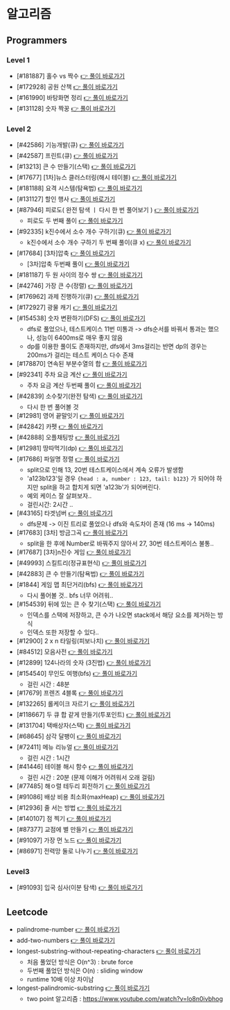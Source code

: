 # 알고리즘

## Programmers

### Level 1

- [#181887] 홀수 vs 짝수 [👉 풀이 바로가기](https://github.com/Jong1co/algorithm/blob/main/programmers/181887/181887.js)
- [#172928] 공원 산책 [👉 풀이 바로가기](https://github.com/Jong1co/algorithm/blob/main/programmers/172928/172928.js)
- [#161990] 바탕화면 정리 [👉 풀이 바로가기](https://github.com/Jong1co/algorithm/blob/main/programmers/161990/161990.js)
- [#131128] 숫자 짝꿍 [👉 풀이 바로가기](https://github.com/Jong1co/algorithm/blob/main/programmers/131128/131128.js)

### Level 2

- [#42586] 기능개발(큐) [👉 풀이 바로가기](https://github.com/Jong1co/algorithm/blob/main/programmers/42586/42586.js)
- [#42587] 프린트(큐) [👉 풀이 바로가기](https://github.com/Jong1co/algorithm/blob/main/programmers/42587/42587.js)
- [#13213] 큰 수 만들기(스택) [👉 풀이 바로가기](https://github.com/Jong1co/algorithm/blob/main/programmers/13213/13213.js)
- [#17677] [1차]뉴스 클러스터링(해시 테이블) [👉 풀이 바로가기](https://github.com/Jong1co/algorithm/blob/main/programmers/17677/17677.js)
- [#181188] 요격 시스템(탐욕법) [👉 풀이 바로가기](https://github.com/Jong1co/algorithm/blob/main/programmers/181188/181188.js)
- [#131127] 할인 행사 [👉 풀이 바로가기](https://github.com/Jong1co/algorithm/blob/main/programmers/131127/131127.js)
- [#87946] 피로도( 완전 탐색 ㅣ 다시 한 번 풀어보기 ) [👉 풀이 바로가기](https://github.com/Jong1co/algorithm/blob/main/programmers/87946/87946.js)
  - 피로도 두 번째 풀이 [👉 풀이 바로가기](https://github.com/Jong1co/algorithm/blob/main/programmers/87946/87946-2.js)
- [#92335] k진수에서 소수 개수 구하기(큐) [👉 풀이 바로가기](https://github.com/Jong1co/algorithm/blob/main/programmers/92335/92335.js)
  - k진수에서 소수 개수 구하기 두 번째 풀이(큐 x) [👉 풀이 바로가기](https://github.com/Jong1co/algorithm/blob/main/programmers/92335/92335-2.js)
- [#17684] [3차]압축 [👉 풀이 바로가기](https://github.com/Jong1co/algorithm/blob/main/programmers/17684/17684.js)
  - [3차]압축 두번째 풀이 [👉 풀이 바로가기](https://github.com/Jong1co/algorithm/blob/main/programmers/17684-2/17684-2.js)
- [#181187] 두 원 사이의 정수 쌍 [👉 풀이 바로가기](https://github.com/Jong1co/algorithm/blob/main/programmers/181187/181187.js)
- [#42746] 가장 큰 수(정렬) [👉 풀이 바로가기](https://github.com/Jong1co/algorithm/blob/main/programmers/42746/42746.js)
- [#176962] 과제 진행하기(큐) [👉 풀이 바로가기](https://github.com/Jong1co/algorithm/blob/main/programmers/176962/176962.js)
- [#172927] 광물 캐기 [👉 풀이 바로가기](https://github.com/Jong1co/algorithm/blob/main/programmers/172927/172927.js)
- [#154538] 숫자 변환하기(DFS) [👉 풀이 바로가기](https://github.com/Jong1co/algorithm/blob/main/programmers/154538/154538.js)
  - dfs로 풀었으나, 테스트케이스 11번 미통과 -> dfs순서를 바꿔서 통과는 했으나, 성능이 6400ms로 매우 좋지 않음
  - dp를 이용한 풀이도 존재하지만, dfs에서 3ms걸리는 반면 dp의 경우는 200ms가 걸리는 테스트 케이스 다수 존재
- [#178870] 연속된 부분수열의 합 [👉 풀이 바로가기](https://github.com/Jong1co/algorithm/blob/main/programmers/178870/178870.js)
- [#92341] 주차 요금 계산 [👉 풀이 바로가기](https://github.com/Jong1co/algorithm/blob/main/programmers/92341/92341.js)
  - 주차 요금 계산 두번째 풀이 [👉 풀이 바로가기](https://github.com/Jong1co/algorithm/blob/main/programmers/92341-2/92341-2.js)
- [#42839] 소수찾기(완전 탐색) [👉 풀이 바로가기](https://github.com/Jong1co/algorithm/blob/main/programmers/42839/42839.js)
  - 다시 한 번 풀어볼 것
- [#12981] 영어 끝말잇기 [👉 풀이 바로가기](https://github.com/Jong1co/algorithm/blob/main/programmers/12981/12981.js)
- [#42842] 카펫 [👉 풀이 바로가기](https://github.com/Jong1co/algorithm/blob/main/programmers/42842/42842.js)
- [#42888] 오플채팅방 [👉 풀이 바로가기](https://github.com/Jong1co/algorithm/blob/main/programmers/42888/42888.js)
- [#12981] 땅따먹기(dp) [👉 풀이 바로가기](https://github.com/Jong1co/algorithm/blob/main/programmers/12981/12981.js)
- [#17686] 파일명 정렬 [👉 풀이 바로가기](https://github.com/Jong1co/algorithm/blob/main/programmers/17686/17686.js)
  - split으로 인해 13, 20번 테스트케이스에서 계속 오류가 발생함
  - 'a123b123'일 경우 `{head : a, number : 123, tail: b123}` 가 되어야 하지만 split을 하고 합치게 되면 'a123b'가 되어버린다.
  - 예외 케이스 잘 살펴보자..
  - 걸린시간: 2시간 ..
- [#43165] 타겟넘버 [👉 풀이 바로가기](https://github.com/Jong1co/algorithm/blob/main/programmers/43165/43165.js)
  - dfs문제 -> 이진 트리로 풀었으나 dfs와 속도차이 존재 (16 ms -> 140ms)
- [#17683] [3차] 방금그곡 [👉 풀이 바로가기](https://github.com/Jong1co/algorithm/blob/main/programmers/17683/17683.js)
  - split을 한 후에 Number로 바꿔주지 않아서 27, 30번 테스트케이스 불통..
- [#17687] [3차]n진수 게임 [👉 풀이 바로가기](https://github.com/Jong1co/algorithm/blob/main/programmers/17687/17687.js)
- [#49993] 스킬트리(정규표현식) [👉 풀이 바로가기](https://github.com/Jong1co/algorithm/blob/main/programmers/49993/49993.js)
- [#42883] 큰 수 만들기(탐욕법) [👉 풀이 바로가기](https://github.com/Jong1co/algorithm/blob/main/programmers/42883/42883.js)
- [#1844] 게임 맵 최단거리(bfs) [👉 풀이 바로가기](https://github.com/Jong1co/algorithm/blob/main/programmers/1844/1844.js)
  - 다시 풀어볼 것.. bfs 너무 어려워..
- [#154539] 뒤에 있는 큰 수 찾기(스택) [👉 풀이 바로가기](https://github.com/Jong1co/algorithm/blob/main/programmers/154539/154539.js)
  - 인덱스를 스택에 저장하고, 큰 수가 나오면 stack에서 해당 요소를 제거하는 방식
  - 인덱스 또한 저장할 수 있다..
- [#12900] 2 x n 타일링(피보나치) [👉 풀이 바로가기](https://github.com/Jong1co/algorithm/blob/main/programmers/12900/12900.js)
- [#84512] 모음사전 [👉 풀이 바로가기](https://github.com/Jong1co/algorithm/blob/main/programmers/84512/84512.js)
- [#12899] 124나라의 숫자 (3진법) [👉 풀이 바로가기](https://github.com/Jong1co/algorithm/blob/main/programmers/12899/12899.js)
- [#154540] 무인도 여행(bfs) [👉 풀이 바로가기](https://github.com/Jong1co/algorithm/blob/main/programmers/154540/154540.js)
  - 걸린 시간 : 48분
- [#17679] 프렌즈 4블록 [👉 풀이 바로가기](https://github.com/Jong1co/algorithm/blob/main/programmers/17679/17679.js)
- [#132265] 롤케이크 자르기 [👉 풀이 바로가기](https://github.com/Jong1co/algorithm/blob/main/programmers/132265/132265.js)
- [#118667] 두 큐 합 같게 만들기(투포인트) [👉 풀이 바로가기](https://github.com/Jong1co/algorithm/blob/main/programmers/118667/118667.js)
- [#131704] 택배상자(스택) [👉 풀이 바로가기](https://github.com/Jong1co/algorithm/blob/main/programmers/131704/131704.js)
- [#68645] 삼각 달팽이 [👉 풀이 바로가기](https://github.com/Jong1co/algorithm/blob/main/programmers/68645/68645.js)
- [#72411] 메뉴 리뉴얼 [👉 풀이 바로가기](https://github.com/Jong1co/algorithm/blob/main/programmers/72411/72411.js)
  - 걸린 시간 : 1시간
- [#41446] 테이블 해시 함수 [👉 풀이 바로가기](https://github.com/Jong1co/algorithm/blob/main/programmers/41446/41446.js)
  - 걸린 시간 : 20분 (문제 이해가 어려워서 오래 걸림)
- [#77485] 해ㅇ렬 테두리 회전하기 [👉 풀이 바로가기](https://github.com/Jong1co/algorithm/blob/main/programmers/77485/77485.js)
- [#91086] 배상 비용 최소화(maxHeap) [👉 풀이 바로가기](https://github.com/Jong1co/algorithm/blob/main/programmers/91086/91086.js)
- [#12936] 줄 서는 방법 [👉 풀이 바로가기](https://github.com/Jong1co/algorithm/blob/main/programmers/12936/12936.js)
- [#140107] 점 찍기 [👉 풀이 바로가기](https://github.com/Jong1co/algorithm/blob/main/programmers/140107/140107.js)
- [#87377] 교점에 별 만들기 [👉 풀이 바로가기](https://github.com/Jong1co/algorithm/blob/main/programmers/87377/87377.js)
- [#91097] 가장 먼 노드 [👉 풀이 바로가기](https://github.com/Jong1co/algorithm/blob/main/programmers/91097/91097.js)
- [#86971] 전력망 둘로 나누기 [👉 풀이 바로가기](https://github.com/Jong1co/algorithm/blob/main/programmers/86971/86971.js)

### Level3

- [#91093] 입국 심사(이분 탐색) [👉 풀이 바로가기](https://github.com/Jong1co/algorithm/blob/main/programmers/91093/91093.js)

## Leetcode

- palindrome-number [👉 풀이 바로가기](https://github.com/Jong1co/algorithm/blob/main/leetcode/palindrome-number/palindrome-number.js)
- add-two-numbers [👉 풀이 바로가기](https://github.com/Jong1co/algorithm/blob/main/leetcode/add-two-numbers/add-two-numbers.js)
- longest-substring-without-repeating-characters [👉 풀이 바로가기](https://github.com/Jong1co/algorithm/blob/main/leetcode/longest-substring-without-repeating-characters/longest-substring-without-repeating-characters.js)
  - 처음 풀었던 방식은 O(n^3) : brute force
  - 두번째 풀었던 방식은 O(n) : sliding window
  - runtime 10배 이상 차이남
- longest-palindromic-substring [👉 풀이 바로가기](https://github.com/Jong1co/algorithm/blob/main/leetcode/longest-palindromic-substring/longest-palindromic-substring.js)
  - two point 알고리즘 : https://www.youtube.com/watch?v=lo8n0ivbhog
